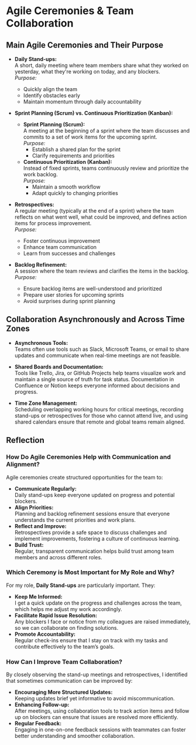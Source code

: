 # Agile Ceremonies & Team Collaboration

## Main Agile Ceremonies and Their Purpose

- **Daily Stand-ups:**  
  A short, daily meeting where team members share what they worked on yesterday,
  what they're working on today, and any blockers.  
  _Purpose:_

  - Quickly align the team
  - Identify obstacles early
  - Maintain momentum through daily accountability

- **Sprint Planning (Scrum) vs. Continuous Prioritization (Kanban):**

  - **Sprint Planning (Scrum):**  
    A meeting at the beginning of a sprint where the team discusses and commits
    to a set of work items for the upcoming sprint.  
    _Purpose:_
    - Establish a shared plan for the sprint
    - Clarify requirements and priorities
  - **Continuous Prioritization (Kanban):**  
    Instead of fixed sprints, teams continuously review and prioritize the work
    backlog.  
    _Purpose:_
    - Maintain a smooth workflow
    - Adapt quickly to changing priorities

- **Retrospectives:**  
  A regular meeting (typically at the end of a sprint) where the team reflects
  on what went well, what could be improved, and defines action items for
  process improvement.  
  _Purpose:_

  - Foster continuous improvement
  - Enhance team communication
  - Learn from successes and challenges

- **Backlog Refinement:**  
  A session where the team reviews and clarifies the items in the backlog.  
  _Purpose:_
  - Ensure backlog items are well-understood and prioritized
  - Prepare user stories for upcoming sprints
  - Avoid surprises during sprint planning

## Collaboration Asynchronously and Across Time Zones

- **Asynchronous Tools:**  
  Teams often use tools such as Slack, Microsoft Teams, or email to share
  updates and communicate when real-time meetings are not feasible.
- **Shared Boards and Documentation:**  
  Tools like Trello, Jira, or GitHub Projects help teams visualize work and
  maintain a single source of truth for task status. Documentation in Confluence
  or Notion keeps everyone informed about decisions and progress.

- **Time Zone Management:**  
  Scheduling overlapping working hours for critical meetings, recording
  stand-ups or retrospectives for those who cannot attend live, and using shared
  calendars ensure that remote and global teams remain aligned.

## Reflection

### How Do Agile Ceremonies Help with Communication and Alignment?

Agile ceremonies create structured opportunities for the team to:

- **Communicate Regularly:**  
  Daily stand-ups keep everyone updated on progress and potential blockers.
- **Align Priorities:**  
  Planning and backlog refinement sessions ensure that everyone understands the
  current priorities and work plans.
- **Reflect and Improve:**  
  Retrospectives provide a safe space to discuss challenges and implement
  improvements, fostering a culture of continuous learning.
- **Build Trust:**  
  Regular, transparent communication helps build trust among team members and
  across different roles.

### Which Ceremony is Most Important for My Role and Why?

For my role, **Daily Stand-ups** are particularly important. They:

- **Keep Me Informed:**  
  I get a quick update on the progress and challenges across the team, which
  helps me adjust my work accordingly.
- **Facilitate Rapid Issue Resolution:**  
  Any blockers I face or notice from my colleagues are raised immediately, so we
  can collaborate on finding solutions.
- **Promote Accountability:**  
  Regular check-ins ensure that I stay on track with my tasks and contribute
  effectively to the team’s goals.

### How Can I Improve Team Collaboration?

By closely observing the stand-up meetings and retrospectives, I identified that
sometimes communication can be improved by:

- **Encouraging More Structured Updates:**  
  Keeping updates brief yet informative to avoid miscommunication.
- **Enhancing Follow-up:**  
  After meetings, using collaboration tools to track action items and follow up
  on blockers can ensure that issues are resolved more efficiently.
- **Regular Feedback:**  
  Engaging in one-on-one feedback sessions with teammates can foster better
  understanding and smoother collaboration.
